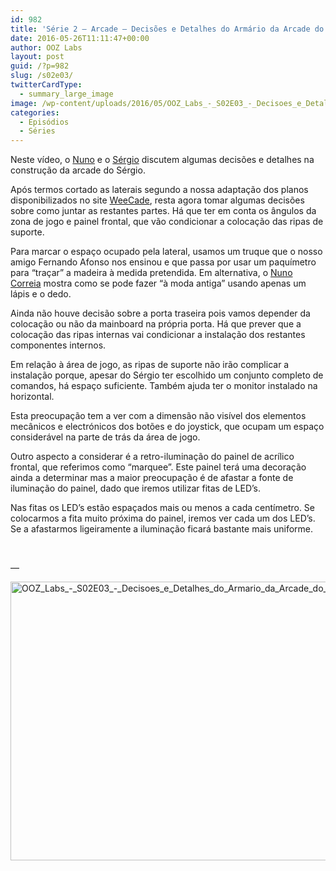 ```yaml
---
id: 982
title: 'Série 2 — Arcade — Decisões e Detalhes do Armário da Arcade do Sérgio'
date: 2016-05-26T11:11:47+00:00
author: OOZ Labs
layout: post
guid: /?p=982
slug: /s02e03/
twitterCardType:
  - summary_large_image
image: /wp-content/uploads/2016/05/OOZ_Labs_-_S02E03_-_Decisoes_e_Detalhes_do_Armario_da_Arcade_do_Sergio_-_Thumb.jpeg
categories:
  - Episódios
  - Séries
---
```

Neste vídeo, o [Nuno](/equipa/nuno-correia/) e o [Sérgio](/series/serie-2/convidado-especial-sergio-bernardino/) discutem algumas decisões e detalhes na construção da arcade do Sérgio.



Após termos cortado as laterais segundo a nossa adaptação dos planos disponibilizados no site [WeeCade](http://www.koenigs.dk/mame/eng/stepweecade.htm), resta agora tomar algumas decisões sobre como juntar as restantes partes. Há que ter em conta os ângulos da zona de jogo e painel frontal, que vão condicionar a colocação das ripas de suporte.

Para marcar o espaço ocupado pela lateral, usamos um truque que o nosso amigo Fernando Afonso nos ensinou e que passa por usar um paquímetro para &#8220;traçar&#8221; a madeira à medida pretendida. Em alternativa, o [Nuno Correia](/equipa/nuno-correia/) mostra como se pode fazer &#8220;à moda antiga&#8221; usando apenas um lápis e o dedo.

Ainda não houve decisão sobre a porta traseira pois vamos depender da colocação ou não da mainboard na própria porta. Há que prever que a colocação das ripas internas vai condicionar a instalação dos restantes componentes internos.

Em relação à área de jogo, as ripas de suporte não irão complicar a instalação porque, apesar do Sérgio ter escolhido um conjunto completo de comandos, há espaço suficiente. Também ajuda ter o monitor instalado na horizontal.

Esta preocupação tem a ver com a dimensão não visível dos elementos mecânicos e electrónicos dos botões e do joystick, que ocupam um espaço considerável na parte de trás da área de jogo.

Outro aspecto a considerar é a retro-iluminação do painel de acrílico frontal, que referimos como &#8220;marquee&#8221;. Este painel terá uma decoração ainda a determinar mas a maior preocupação é de afastar a fonte de iluminação do painel, dado que iremos utilizar fitas de LED&#8217;s.

Nas fitas os LED&#8217;s estão espaçados mais ou menos a cada centímetro. Se colocarmos a fita muito próxima do painel, iremos ver cada um dos LED&#8217;s. Se a afastarmos ligeiramente a iluminação ficará bastante mais uniforme.

&nbsp;

&#8212;

[<img class="aligncenter size-large wp-image-1018" src="/wp-content/uploads/2016/05/OOZ_Labs_-_S02E03_-_Decisoes_e_Detalhes_do_Armario_da_Arcade_do_Sergio_-_Thumb-1024x576.jpeg" alt="OOZ_Labs_-_S02E03_-_Decisoes_e_Detalhes_do_Armario_da_Arcade_do_Sergio_-_Thumb" width="792" height="446" srcset="/wp-content/uploads/2016/05/OOZ_Labs_-_S02E03_-_Decisoes_e_Detalhes_do_Armario_da_Arcade_do_Sergio_-_Thumb-1024x576.jpeg 1024w, /wp-content/uploads/2016/05/OOZ_Labs_-_S02E03_-_Decisoes_e_Detalhes_do_Armario_da_Arcade_do_Sergio_-_Thumb-300x169.jpeg 300w, /wp-content/uploads/2016/05/OOZ_Labs_-_S02E03_-_Decisoes_e_Detalhes_do_Armario_da_Arcade_do_Sergio_-_Thumb-768x432.jpeg 768w" sizes="(max-width: 792px) 100vw, 792px" />](/wp-content/uploads/2016/05/OOZ_Labs_-_S02E03_-_Decisoes_e_Detalhes_do_Armario_da_Arcade_do_Sergio_-_Thumb.jpeg)

&nbsp;